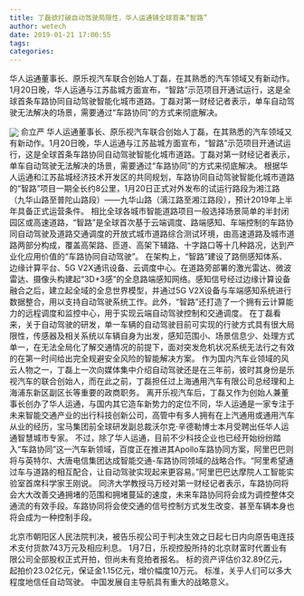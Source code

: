 ```yaml
---
title: 丁磊欲打破自动驾驶局限性，华人运通铺全球首条“智路”
author: wetech
date: 2019-01-21 17:00:55
tags: 
categories: 
---
```

华人运通董事长、原乐视汽车联合创始人丁磊，在其熟悉的汽车领域又有新动作。1月20日晚，华人运通与江苏盐城方面宣布，“智路”示范项目开通试运行，这是全球首条车路协同自动驾驶智能化城市道路。丁磊对第一财经记者表示，单车自动驾驶无法解决的场景，需要通过“车路协同”的方式来彻底解决。
<!-- more -->
<img align="center" border="0" src="https://imgcdn.yicai.com/uppics/images/2019/01/f7b134043c135ed7007ec36971afa8f4.jpg" />
俞立严
华人运通董事长、原乐视汽车联合创始人丁磊，在其熟悉的汽车领域又有新动作。1月20日晚，华人运通与江苏盐城方面宣布，“智路”示范项目开通试运行，这是全球首条车路协同自动驾驶智能化城市道路。丁磊对第一财经记者表示，单车自动驾驶无法解决的场景，需要通过“车路协同”的方式来彻底解决。
根据华人运通和江苏盐城经济技术开发区的共同规划，车路协同自动驾驶智能化城市道路的“智路”项目一期全长约8公里，1月20日正式对外发布的试运行路段为湘江路（九华山路至普陀山路段）——九华山路（漓江路至湘江路段），预计2019年上半年具备正式运营条件。
相比全球各城市智能道路项目一般选择场景简单的半封闭园区或高速道路，“智路”是全球首次基于云端调度、路端感知、车端控制的车路协同自动驾驶及道路交通调度的开放式城市道路综合测试环境，由高速道路及城市道路两部分构成，覆盖高架路、匝道、高架下辅路、十字路口等十几种路况，达到产业化应用价值的“车路协同自动驾驶”。
在架构上，“智路”建设了路侧感知体系、边缘计算平台、5G V2X通讯设备、云调度中心。在道路旁部署的激光雷达、微波雷达、摄像头构建起“3D+3感”的全息路端感知网络。感知信号经过边缘计算设备融合之后，建立起全域的全息世界模型，并通过5G V2X设备与车端感知系统进行数据整合，用以支持自动驾驶系统工作。此外，“智路”还打造了一个拥有云计算能力的远程调度和监控中心，用于实现云端自动驾驶控制和交通调度。
在丁磊看来，关于自动驾驶的研发，单一车辆的自动驾驶目前可实现的行驶方式具有很大局限性，传感器及相关系统以车辆自身为出发，感知范围小、场景信息少、处理方式单一，在无法全局化了解交通情况的前提下，面对突发危机状况系统无法行之有效的在第一时间给出完全规避安全风险的智能解决方案。
作为国内汽车业领域的风云人物之一，丁磊上一次向媒体集中介绍自动驾驶还是在三年前，彼时其身份是乐视汽车的联合创始人，而在此之前，丁磊担任过上海通用汽车有限公司总经理和上海浦东新区副区长等重要的政商职务。
离开乐视汽车后，丁磊又作为创始人兼董事长创办了华人运通，与国内其它造车新势力的定位不同，华人运通是一家专注于未来智能交通产业的出行科技创新公司，高管中有多人拥有在上汽通用或通用汽车从业的经历，宝马集团前全球研发副总裁沃尔克·辛德勒博士本月受聘出任华人运通智慧城市专家。
不过，除了华人运通，目前不少科技企业也已经开始纷纷踏入“车路协同”这一汽车新领域，百度正在推进其Apollo车路协同方案，阿里巴巴则将与英特尔、大唐电信集团达成智能交通-车路协同领域的战略合作。“阿里希望通过车与道路的相互配合，让自动驾驶实现起来更容易。”阿里巴巴达摩院人工智能实验室首席科学家王刚说。
同济大学教授马万经对第一财经记者表示，车路协同将会大大改善交通拥堵的范围和拥堵蔓延的速度，未来车路协同将会成为调控整体交通流的有效手段。车路协同将会使交通的信号控制方式发生改变、甚至车辆本身也将会成为一种控制手段。
 
 
北京市朝阳区人民法院判决，被告乐视公司于判决生效之日起七日内向原告电连技术支付货款743万元及相应利息。
1月7日，乐视控股所持的北京财富时代置业有限公司全部股权正式开拍，但尚未有竞拍者报名。
标的资产评估价32.89亿元，起拍价23.02亿元，保证金1.15亿元，增价幅度10万元。
标准，关乎人们可以多大程度地信任自动驾驶。
中国发展自主导航具有重大的战略意义。

